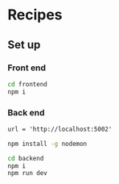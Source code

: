 # Recipes

## Set up

### Front end

```bash
cd frontend
npm i
```

### Back end

```md
url = 'http://localhost:5002'
```

```bash
npm install -g nodemon
```

```bash
cd backend
npm i
npm run dev
```
